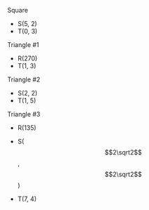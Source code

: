 Square

- S(5, 2)
- T(0, 3)

Triangle #1

- R(270)
- T(1, 3)

Triangle #2

- S(2, 2)
- T(1, 5)

Triangle #3

- R(135)
- S($$2\sqrt2$$, $$2\sqrt2$$)

- T(7, 4)

